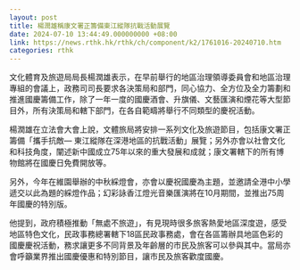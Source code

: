 ```yaml
---
layout: post
title: 楊潤雄稱康文署正籌備東江縱隊抗戰活動展覽
date: 2024-07-10 13:44:49.000000000 +08:00
link: https://news.rthk.hk/rthk/ch/component/k2/1761016-20240710.htm
categories: rthk
---
```


文化體育及旅遊局局長楊潤雄表示，在早前舉行的地區治理領導委員會和地區治理專組的會議上，政務司司長要求各決策局和部門，同心協力、全方位及全力籌劃和推進國慶籌備工作，除了一年一度的國慶酒會、升旗儀、文藝匯演和煙花等大型節目外，所有決策局和轄下部門，在各自範疇將舉行不同類型的慶祝活動。

楊潤雄在立法會大會上說，文體旅局將安排一系列文化及旅遊節目，包括康文署正籌備「攜手抗敵— 東江縱隊在深港地區的抗戰活動」展覽；另外亦會以社會文化和科技角度，闡述新中國成立75年以來的重大發展和成就；康文署轄下的所有博物館將在國慶日免費開放等。

另外，今年在維園舉辦的中秋綵燈會，亦會以慶祝國慶為主題，並邀請全港中小學遞交以此為題的綵燈作品；幻彩詠香江燈光音樂匯演將在10月期間，並推出75周年國慶的特別版。

他提到，政府積極推動「無處不旅遊」，有見現時很多旅客熱愛地區深度遊，感受地區特色文化，民政事務總署轄下18區民政事務處，會在各區籌辦具地區色彩的國慶慶祝活動，務求讓更多不同背景及年齡層的市民及旅客可以參與其中。當局亦會呼籲業界推出國慶優惠和特別節目，讓市民及旅客歡度國慶。
